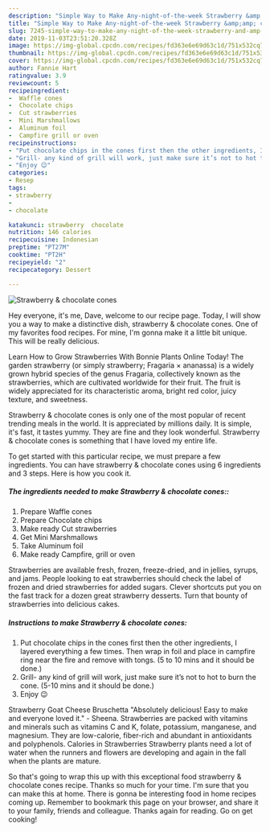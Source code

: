 ```yaml
---
description: "Simple Way to Make Any-night-of-the-week Strawberry &amp;amp; chocolate cones"
title: "Simple Way to Make Any-night-of-the-week Strawberry &amp;amp; chocolate cones"
slug: 7245-simple-way-to-make-any-night-of-the-week-strawberry-and-amp-chocolate-cones
date: 2019-11-03T23:51:20.328Z
image: https://img-global.cpcdn.com/recipes/fd363e6e69d63c1d/751x532cq70/strawberry-chocolate-cones-recipe-main-photo.jpg
thumbnail: https://img-global.cpcdn.com/recipes/fd363e6e69d63c1d/751x532cq70/strawberry-chocolate-cones-recipe-main-photo.jpg
cover: https://img-global.cpcdn.com/recipes/fd363e6e69d63c1d/751x532cq70/strawberry-chocolate-cones-recipe-main-photo.jpg
author: Fannie Hart
ratingvalue: 3.9
reviewcount: 5
recipeingredient:
-  Waffle cones
-  Chocolate chips
-  Cut strawberries
-  Mini Marshmallows
-  Aluminum foil
-  Campfire grill or oven
recipeinstructions:
- "Put chocolate chips in the cones first then the other ingredients, I layered everything a few times. Then wrap in foil and place in campfire ring near the fire and remove with tongs. (5 to 10 mins and it should be done.)"
- "Grill- any kind of grill will work, just make sure it’s not to hot to burn the cone. (5-10 mins and it should be done.)"
- "Enjoy 😉"
categories:
- Resep
tags:
- strawberry
- 
- chocolate

katakunci: strawberry  chocolate
nutrition: 146 calories
recipecuisine: Indonesian
preptime: "PT27M"
cooktime: "PT2H"
recipeyield: "2"
recipecategory: Dessert

---
```



![Strawberry &amp; chocolate cones](https://img-global.cpcdn.com/recipes/fd363e6e69d63c1d/751x532cq70/strawberry-chocolate-cones-recipe-main-photo.jpg)

Hey everyone, it's me, Dave, welcome to our recipe page. Today, I will show you a way to make a distinctive dish, strawberry &amp; chocolate cones. One of my favorites food recipes. For mine, I'm gonna make it a little bit unique. This will be really delicious.

Learn How to Grow Strawberries With Bonnie Plants Online Today! The garden strawberry (or simply strawberry; Fragaria × ananassa) is a widely grown hybrid species of the genus Fragaria, collectively known as the strawberries, which are cultivated worldwide for their fruit. The fruit is widely appreciated for its characteristic aroma, bright red color, juicy texture, and sweetness.

Strawberry &amp; chocolate cones is only one of the most popular of recent trending meals in the world. It is appreciated by millions daily. It is simple, it's fast, it tastes yummy. They are fine and they look wonderful. Strawberry &amp; chocolate cones is something that I have loved my entire life.


To get started with this particular recipe, we must prepare a few ingredients. You can have strawberry &amp; chocolate cones using 6 ingredients and 3 steps. Here is how you cook it.

##### The ingredients needed to make Strawberry &amp; chocolate cones::

1. Prepare  Waffle cones
1. Prepare  Chocolate chips
1. Make ready  Cut strawberries
1. Get  Mini Marshmallows
1. Take  Aluminum foil
1. Make ready  Campfire, grill or oven


Strawberries are available fresh, frozen, freeze-dried, and in jellies, syrups, and jams. People looking to eat strawberries should check the label of frozen and dried strawberries for added sugars. Clever shortcuts put you on the fast track for a dozen great strawberry desserts. Turn that bounty of strawberries into delicious cakes. 

##### Instructions to make Strawberry &amp; chocolate cones:

1. Put chocolate chips in the cones first then the other ingredients, I layered everything a few times. Then wrap in foil and place in campfire ring near the fire and remove with tongs. (5 to 10 mins and it should be done.)
1. Grill- any kind of grill will work, just make sure it’s not to hot to burn the cone. (5-10 mins and it should be done.)
1. Enjoy 😉


Strawberry Goat Cheese Bruschetta &#34;Absolutely delicious! Easy to make and everyone loved it.&#34; - Sheena. Strawberries are packed with vitamins and minerals such as vitamins C and K, folate, potassium, manganese, and magnesium. They are low-calorie, fiber-rich and abundant in antioxidants and polyphenols. Calories in Strawberries Strawberry plants need a lot of water when the runners and flowers are developing and again in the fall when the plants are mature. 

So that's going to wrap this up with this exceptional food strawberry &amp; chocolate cones recipe. Thanks so much for your time. I'm sure that you can make this at home. There is gonna be interesting food in home recipes coming up. Remember to bookmark this page on your browser, and share it to your family, friends and colleague. Thanks again for reading. Go on get cooking!
